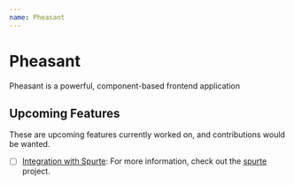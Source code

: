 ```yaml
---
name: Pheasant
---
```


# Pheasant

Pheasant is a powerful, component-based frontend application

## Upcoming Features

These are upcoming features currently worked on, and contributions would be wanted.

- [ ] [Integration with Spurte](https://github.com/pheasantframework/pheasant/issues/41): For more information, check out the [spurte](https://github.com/spurte/spurte) project.
